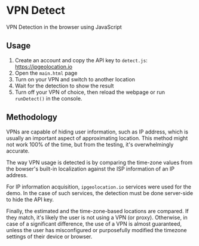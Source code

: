 # VPN Detect

VPN Detection in the browser using JavaScript

## Usage

1. Create an account and copy the API key to `detect.js`: https://ipgeolocation.io
2. Open the `main.html` page
3. Turn on your VPN and switch to another location
4. Wait for the detection to show the result
5. Turn off your VPN of choice, then reload the webpage or run `runDetect()` in the console.

## Methodology

VPNs are capable of hiding user information, such as IP address, which is usually an important aspect of approximating location. This method might not work 100% of the time, but from the testing, it's overwhelmingly accurate.

The way VPN usage is detected is by comparing the time-zone values from the bowser's built-in localization against the ISP information of an IP address.

For IP information acquisition, `ipgeolocation.io` services were used for the demo. In the case of such services, the detection must be done server-side to hide the API key.

Finally, the estimated and the time-zone-based locations are compared. If they match, it's likely the user is not using a VPN (or proxy). Otherwise, in case of a significant difference, the use of a VPN is almost guaranteed, unless the user has misconfigured or purposefully modified the timezone settings of their device or browser.

